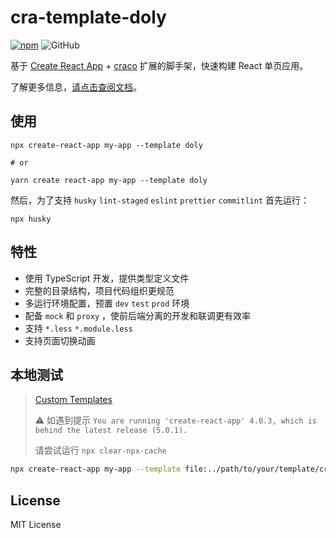 # cra-template-doly

[![npm][npm]][npm-url] ![GitHub](https://img.shields.io/github/license/doly-dev/cra-template-doly.svg)

基于 [Create React App](https://create-react-app.dev/) + [craco](https://github.com/gsoft-inc/craco) 扩展的脚手架，快速构建 React 单页应用。

了解更多信息，[请点击查阅文档](https://doly-dev.github.io/cra-template-doly-site/latest/)。

## 使用

```shell
npx create-react-app my-app --template doly

# or

yarn create react-app my-app --template doly
```

然后，为了支持 `husky` `lint-staged` `eslint` `prettier` `commitlint` 首先运行：

```shell
npx husky
```

## 特性

- 使用 TypeScript 开发，提供类型定义文件
- 完整的目录结构，项目代码组织更规范
- 多运行环境配置，预置 `dev` `test` `prod` 环境
- 配备 `mock` 和 `proxy` ，使前后端分离的开发和联调更有效率
- 支持 `*.less` `*.module.less`
- 支持页面切换动画

## 本地测试

> [Custom Templates](https://create-react-app.dev/docs/custom-templates/)
>
> ⚠️ 如遇到提示 `You are running 'create-react-app' 4.0.3, which is behind the latest release (5.0.1).`
>
> 请尝试运行 `npx clear-npx-cache`

```bash
npx create-react-app my-app --template file:../path/to/your/template/cra-template-[template-name]
```

## License

MIT License

[npm]: https://img.shields.io/npm/v/cra-template-doly.svg
[npm-url]: https://npmjs.com/package/cra-template-doly
